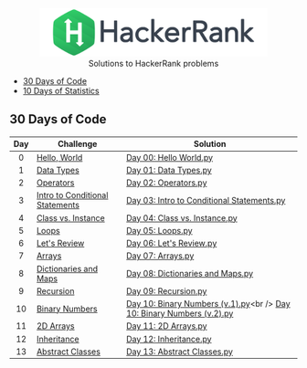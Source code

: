 <p align="center">
    <a href="https://www.hackerrank.com/m__p__">
        <img height=85 src="https://github.com/butterflylady/hackerrank/blob/master/images/hackerRankLogo.svg">
    </a>
    <br>Solutions to HackerRank problems
</p>

* [30 Days of Code](#30-days-of-code)
* [10 Days of Statistics](#10-days-of-statistics)


## 30 Days of Code

  
| Day | Challenge | Solution |
|:---:|---|---|
| 0 | [Hello, World](https://www.hackerrank.com/challenges/30-hello-world/problem) | [Day 00: Hello World.py](https://github.com/butterflylady/hackerrank/blob/master/Python/30%20Days%20of%20Code/Day%2000:%20Hello%20World.py) |
| 1 | [Data Types](https://www.hackerrank.com/challenges/30-data-types/problem) | [Day 01: Data Types.py](https://github.com/butterflylady/hackerrank/blob/master/Python/30%20Days%20of%20Code/Day%2001:%20Data%20Types.py) |
| 2 | [Operators](https://www.hackerrank.com/challenges/30-operators/problem) | [Day 02: Operators.py](https://github.com/butterflylady/hackerrank/blob/master/Python/30%20Days%20of%20Code/Day%2002:%20Operators.py) |
| 3 | [Intro to Conditional Statements](https://www.hackerrank.com/challenges/30-conditional-statements/problem)| [Day 03: Intro to Conditional Statements.py](https://github.com/butterflylady/hackerrank/blob/master/Python/30%20Days%20of%20Code/Day%2003:%20Intro%20to%20Conditional%20Statements.py) |
| 4 | [Class vs. Instance](https://www.hackerrank.com/challenges/30-class-vs-instance/problem)| [Day 04: Class vs. Instance.py](https://github.com/butterflylady/hackerrank/blob/master/Python/30%20Days%20of%20Code/Day%2004:%20Class%20vs.%20Instance.py) |
| 5 | [Loops](https://www.hackerrank.com/challenges/30-loops/problem) | [Day 05: Loops.py](https://github.com/butterflylady/hackerrank/blob/master/Python/30%20Days%20of%20Code/Day%2005:%20Loops.py) |
| 6 | [Let's Review](https://www.hackerrank.com/challenges/30-review-loop/problem) | [Day 06: Let's Review.py](https://github.com/butterflylady/hackerrank/blob/master/Python/30%20Days%20of%20Code/Day%2006:%20Let's%20Review.py) |
| 7 | [Arrays](https://www.hackerrank.com/challenges/30-arrays/problem) | [Day 07: Arrays.py](https://github.com/butterflylady/hackerrank/blob/master/Python/30%20Days%20of%20Code/Day%2007:%20Arrays.py) |
| 8 | [Dictionaries and Maps](https://www.hackerrank.com/challenges/30-dictionaries-and-maps/problem) | [Day 08: Dictionaries and Maps.py](https://github.com/butterflylady/hackerrank/blob/master/Python/30%20Days%20of%20Code/Day%2008:%20Dictionaries%20and%20Maps.py) |
| 9 | [Recursion](https://www.hackerrank.com/challenges/30-recursion/problem) | [Day 09: Recursion.py](https://github.com/butterflylady/hackerrank/blob/master/Python/30%20Days%20of%20Code/Day%2009:%20Recursion.py) |
| 10 | [Binary Numbers](https://www.hackerrank.com/challenges/30-binary-numbers/problem) | [Day 10: Binary Numbers (v.1).py](https://github.com/butterflylady/hackerrank/blob/master/Python/30%20Days%20of%20Code/Day%2010:%20Binary%20Numbers%20(v.1).py)<br /> [Day 10: Binary Numbers (v.2).py](https://github.com/butterflylady/hackerrank/blob/master/Python/30%20Days%20of%20Code/Day%2010:%20Binary%20Numbers%20(v.2).py) |
| 11 | [2D Arrays](https://www.hackerrank.com/challenges/30-2d-arrays/problem) | [Day 11: 2D Arrays.py](https://github.com/butterflylady/hackerrank/blob/master/Python/30%20Days%20of%20Code/Day%2011:%202D%20Arrays.py) |
| 12 | [Inheritance](https://www.hackerrank.com/challenges/30-inheritance/problem) | [Day 12: Inheritance.py](https://github.com/butterflylady/hackerrank/blob/master/Python/30%20Days%20of%20Code/Day%2012:%20Inheritance.py) |
| 13 | [Abstract Classes](https://www.hackerrank.com/challenges/30-abstract-classes/problem) | [Day 13: Abstract Classes.py](https://github.com/butterflylady/hackerrank/blob/master/Python/30%20Days%20of%20Code/Day%2013:%20Abstract%20Classes.py) |
